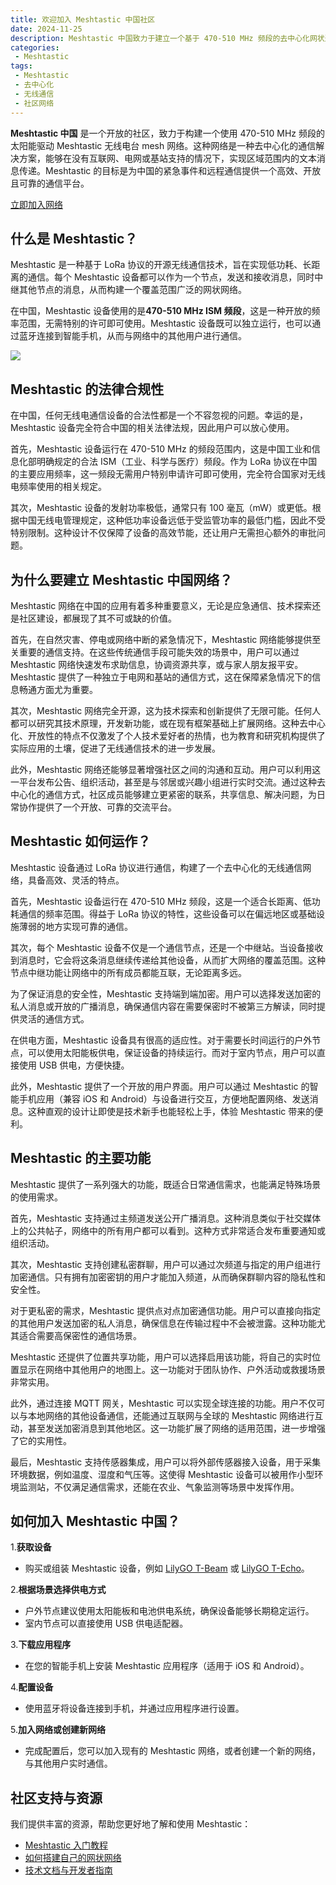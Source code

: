 ```yaml
---
title: 欢迎加入 Meshtastic 中国社区
date: 2024-11-25
description: Meshtastic 中国致力于建立一个基于 470-510 MHz 频段的去中心化网状通信网络，无需互联网、电网或基站即可实现公开或私密通信。本文详细介绍了 Meshtastic 的工作原理、功能特点、法律合规性和如何加入。
categories:
 - Meshtastic
tags:
 - Meshtastic
 - 去中心化
 - 无线通信
 - 社区网络
---
```


**Meshtastic 中国** 是一个开放的社区，致力于构建一个使用 470-510 MHz 频段的太阳能驱动 Meshtastic 无线电台 mesh 网络。这种网络是一种去中心化的通信解决方案，能够在没有互联网、电网或基站支持的情况下，实现区域范围内的文本消息传递。Meshtastic 的目标是为中国的紧急事件和远程通信提供一个高效、开放且可靠的通信平台。

[立即加入网络](#)

## 什么是 Meshtastic？

Meshtastic 是一种基于 LoRa 协议的开源无线通信技术，旨在实现低功耗、长距离的通信。每个 Meshtastic 设备都可以作为一个节点，发送和接收消息，同时中继其他节点的消息，从而构建一个覆盖范围广泛的网状网络。

在中国，Meshtastic 设备使用的是**470-510 MHz ISM 频段**，这是一种开放的频率范围，无需特别的许可即可使用。Meshtastic 设备既可以独立运行，也可以通过蓝牙连接到智能手机，从而与网络中的其他用户进行通信。

![](https://meshtastic.org/assets/images/lora-topology-2-c80684f1eafdf2a71fbaf26e494fb26d.webp)

## Meshtastic 的法律合规性

在中国，任何无线电通信设备的合法性都是一个不容忽视的问题。幸运的是，Meshtastic 设备完全符合中国的相关法律法规，因此用户可以放心使用。

首先，Meshtastic 设备运行在 470-510 MHz 的频段范围内，这是中国工业和信息化部明确规定的合法 ISM（工业、科学与医疗）频段。作为 LoRa 协议在中国的主要应用频率，这一频段无需用户特别申请许可即可使用，完全符合国家对无线电频率使用的相关规定。

其次，Meshtastic 设备的发射功率极低，通常只有 100 毫瓦（mW）或更低。根据中国无线电管理规定，这种低功率设备远低于受监管功率的最低门槛，因此不受特别限制。这种设计不仅保障了设备的高效节能，还让用户无需担心额外的审批问题。

## 为什么要建立 Meshtastic 中国网络？

Meshtastic 网络在中国的应用有着多种重要意义，无论是应急通信、技术探索还是社区建设，都展现了其不可或缺的价值。

首先，在自然灾害、停电或网络中断的紧急情况下，Meshtastic 网络能够提供至关重要的通信支持。在这些传统通信手段可能失效的场景中，用户可以通过 Meshtastic 网络快速发布求助信息，协调资源共享，或与家人朋友报平安。Meshtastic 提供了一种独立于电网和基站的通信方式，这在保障紧急情况下的信息畅通方面尤为重要。

其次，Meshtastic 网络完全开源，这为技术探索和创新提供了无限可能。任何人都可以研究其技术原理，开发新功能，或在现有框架基础上扩展网络。这种去中心化、开放性的特点不仅激发了个人技术爱好者的热情，也为教育和研究机构提供了实际应用的土壤，促进了无线通信技术的进一步发展。

此外，Meshtastic 网络还能够显著增强社区之间的沟通和互动。用户可以利用这一平台发布公告、组织活动，甚至是与邻居或兴趣小组进行实时交流。通过这种去中心化的通信方式，社区成员能够建立更紧密的联系，共享信息、解决问题，为日常协作提供了一个开放、可靠的交流平台。

## Meshtastic 如何运作？

Meshtastic 设备通过 LoRa 协议进行通信，构建了一个去中心化的无线通信网络，具备高效、灵活的特点。

首先，Meshtastic 设备运行在 470-510 MHz 频段，这是一个适合长距离、低功耗通信的频率范围。得益于 LoRa 协议的特性，这些设备可以在偏远地区或基础设施薄弱的地方实现可靠的通信。

其次，每个 Meshtastic 设备不仅是一个通信节点，还是一个中继站。当设备接收到消息时，它会将这条消息继续传递给其他设备，从而扩大网络的覆盖范围。这种节点中继功能让网络中的所有成员都能互联，无论距离多远。

为了保证消息的安全性，Meshtastic 支持端到端加密。用户可以选择发送加密的私人消息或开放的广播消息，确保通信内容在需要保密时不被第三方解读，同时提供灵活的通信方式。

在供电方面，Meshtastic 设备具有很高的适应性。对于需要长时间运行的户外节点，可以使用太阳能板供电，保证设备的持续运行。而对于室内节点，用户可以直接使用 USB 供电，方便快捷。

此外，Meshtastic 提供了一个开放的用户界面。用户可以通过 Meshtastic 的智能手机应用（兼容 iOS 和 Android）与设备进行交互，方便地配置网络、发送消息。这种直观的设计让即使是技术新手也能轻松上手，体验 Meshtastic 带来的便利。

## Meshtastic 的主要功能

Meshtastic 提供了一系列强大的功能，既适合日常通信需求，也能满足特殊场景的使用需求。

首先，Meshtastic 支持通过主频道发送公开广播消息。这种消息类似于社交媒体上的公共帖子，网络中的所有用户都可以看到。这种方式非常适合发布重要通知或组织活动。

其次，Meshtastic 支持创建私密群聊，用户可以通过次频道与指定的用户组进行加密通信。只有拥有加密密钥的用户才能加入频道，从而确保群聊内容的隐私性和安全性。

对于更私密的需求，Meshtastic 提供点对点加密通信功能。用户可以直接向指定的其他用户发送加密的私人消息，确保信息在传输过程中不会被泄露。这种功能尤其适合需要高保密性的通信场景。

Meshtastic 还提供了位置共享功能，用户可以选择启用该功能，将自己的实时位置显示在网络中其他用户的地图上。这一功能对于团队协作、户外活动或救援场景非常实用。

此外，通过连接 MQTT 网关，Meshtastic 可以实现全球连接的功能。用户不仅可以与本地网络的其他设备通信，还能通过互联网与全球的 Meshtastic 网络进行互动，甚至发送加密消息到其他地区。这一功能扩展了网络的适用范围，进一步增强了它的实用性。

最后，Meshtastic 支持传感器集成，用户可以将外部传感器接入设备，用于采集环境数据，例如温度、湿度和气压等。这使得 Meshtastic 设备可以被用作小型环境监测站，不仅满足通信需求，还能在农业、气象监测等场景中发挥作用。

## 如何加入 Meshtastic 中国？

1.**获取设备** 
   - 购买或组装 Meshtastic 设备，例如 [LilyGO T-Beam](https://example.com/t-beam) 或 [LilyGO T-Echo](https://example.com/t-echo)。

2.**根据场景选择供电方式** 
   - 户外节点建议使用太阳能板和电池供电系统，确保设备能够长期稳定运行。  
   - 室内节点可以直接使用 USB 供电适配器。

3.**下载应用程序** 
   - 在您的智能手机上安装 Meshtastic 应用程序（适用于 iOS 和 Android）。

4.**配置设备** 
   - 使用蓝牙将设备连接到手机，并通过应用程序进行设置。

5.**加入网络或创建新网络** 
   - 完成配置后，您可以加入现有的 Meshtastic 网络，或者创建一个新的网络，与其他用户实时通信。

## 社区支持与资源

我们提供丰富的资源，帮助您更好地了解和使用 Meshtastic：

- [Meshtastic 入门教程](#)
- [如何搭建自己的网状网络](#)
- [技术文档与开发者指南](#)